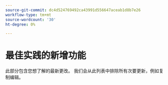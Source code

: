 ```yaml
---
source-git-commit: dc4d524769492ca43991d556647aceab1d8b7e26
workflow-type: tm+mt
source-wordcount: '30'
ht-degree: 0%

---
```

# 最佳实践的新增功能

此部分包含您想了解的最新更改。 我们会从此列表中排除所有次要更新，例如复制编辑。<!-- year_group -->
